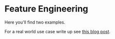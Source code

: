 # Feature Engineering

Here you'll find two examples.

For a real world use case write up see [this blog post](https://blog.dagworks.io/p/building-a-better-feature-platform?r=2cg5z1&utm_campaign=post&utm_medium=web).
